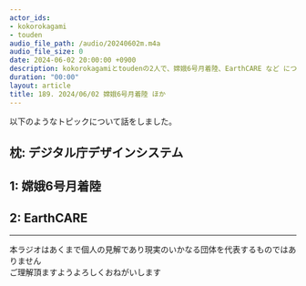 ```yaml
---
actor_ids:
- kokorokagami
- touden
audio_file_path: /audio/20240602m.m4a
audio_file_size: 0
date: 2024-06-02 20:00:00 +0900
description: kokorokagamiとtoudenの2人で、嫦娥6号月着陸、EarthCARE など について話しました。
duration: "00:00"
layout: article
title: 189. 2024/06/02 嫦娥6号月着陸 ほか
---
```


以下のようなトピックについて話をしました。

## 枕: デジタル庁デザインシステム
## 1: 嫦娥6号月着陸
## 2: EarthCARE

___

本ラジオはあくまで個人の見解であり現実のいかなる団体を代表するものではありません  
ご理解頂ますようよろしくおねがいします  
